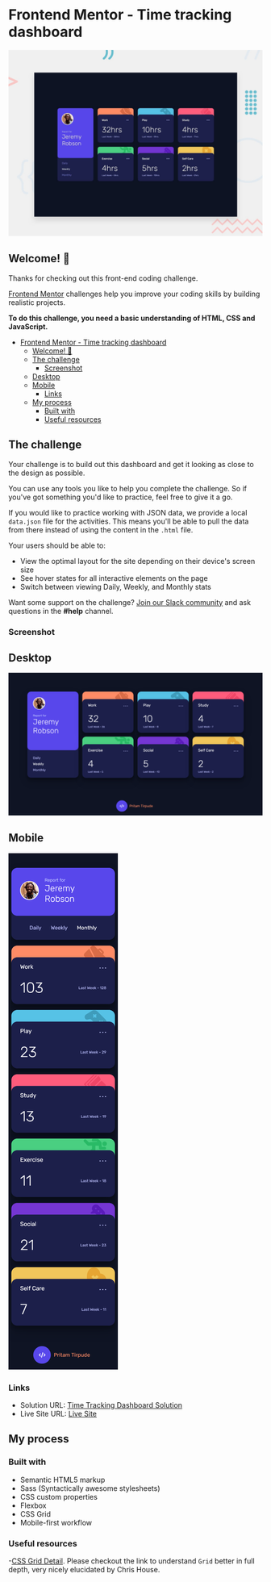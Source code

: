 # Frontend Mentor - Time tracking dashboard

![Design preview for the Time tracking dashboard coding challenge](./design/desktop-preview.jpg)

## Welcome! 👋

Thanks for checking out this front-end coding challenge.

[Frontend Mentor](https://www.frontendmentor.io) challenges help you improve your coding skills by building realistic projects.

**To do this challenge, you need a basic understanding of HTML, CSS and JavaScript.**

- [Frontend Mentor - Time tracking dashboard](#frontend-mentor---time-tracking-dashboard)
  - [Welcome! 👋](#welcome-)
  - [The challenge](#the-challenge)
    - [Screenshot](#screenshot)
  - [Desktop](#desktop)
  - [Mobile](#mobile)
    - [Links](#links)
  - [My process](#my-process)
    - [Built with](#built-with)
    - [Useful resources](#useful-resources)

## The challenge

Your challenge is to build out this dashboard and get it looking as close to the design as possible.

You can use any tools you like to help you complete the challenge. So if you've got something you'd like to practice, feel free to give it a go.

If you would like to practice working with JSON data, we provide a local `data.json` file for the activities. This means you'll be able to pull the data from there instead of using the content in the `.html` file.

Your users should be able to:

- View the optimal layout for the site depending on their device's screen size
- See hover states for all interactive elements on the page
- Switch between viewing Daily, Weekly, and Monthly stats

Want some support on the challenge? [Join our Slack community](https://www.frontendmentor.io/slack) and ask questions in the **#help** channel.

### Screenshot

## Desktop

![](./screenshot-desktop.png)

## Mobile

![](./screenshot-mobile.png)

### Links

- Solution URL: [Time Tracking Dashboard Solution](https://www.frontendmentor.io/challenges/time-tracking-dashboard-UIQ7167Jw/hub/html5-css-sass-gsap-javascript-1S2FebBnm)
- Live Site URL: [Live Site](https://time-tracking-dashboard-site.netlify.app/)

## My process

### Built with

- Semantic HTML5 markup
- Sass (Syntactically awesome stylesheets)
- CSS custom properties
- Flexbox
- CSS Grid
- Mobile-first workflow

### Useful resources

-[CSS Grid Detail](https://css-tricks.com/snippets/css/complete-guide-grid/).
Please checkout the link to understand `Grid` better in full depth, very nicely elucidated by
Chris House.
